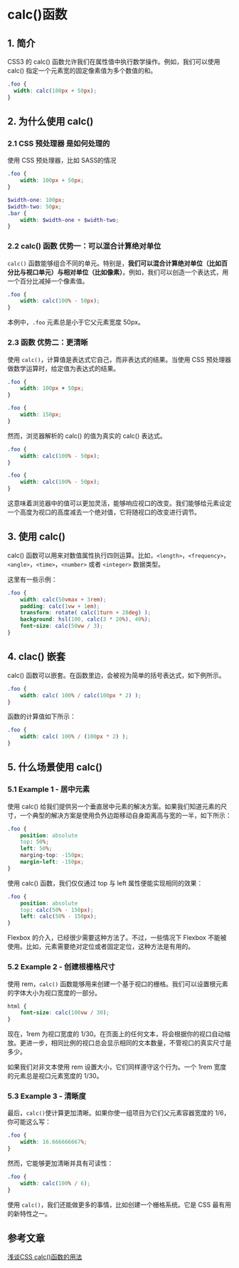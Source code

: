 # calc()函数

## 1. 简介

CSS3 的 calc() 函数允许我们在属性值中执行数学操作。例如，我们可以使用 calc() 指定一个元素宽的固定像素值为多个数值的和。

```css
.foo {
  width: calc(100px + 50px);
}
```

## 2. 为什么使用 calc()

### 2.1 CSS 预处理器 是如何处理的

使用 CSS 预处理器，比如 SASS的情况

```scss
.foo {
    width: 100px + 50px;
}

$width-one: 100px;
$width-two: 50px;
.bar {
    width: $width-one + $width-two;
}
```

### 2.2 calc() 函数 优势一：可以混合计算绝对单位

`calc()` 函数能够组合不同的单元。特别是，**我们可以混合计算绝对单位（比如百分比与视口单元）与相对单位（比如像素）**。例如，我们可以创造一个表达式，用一个百分比减掉一个像素值。

```css
.foo {
    width: calc(100% - 50px);
}
```

本例中，`.foo` 元素总是小于它父元素宽度 50px。

### 2.3 函数 优势二：更清晰

使用 `calc()`，计算值是表达式它自己，而非表达式的结果。当使用 CSS 预处理器做数学运算时，给定值为表达式的结果。

```css
.foo {
    width: 100px + 50px;
}

.foo {
    width: 150px;
}
```

然而，浏览器解析的 calc() 的值为真实的 calc() 表达式。

```css
.foo {
    width: calc(100% - 50px);
}

.foo {
    width: calc(100% - 50px);
}
```

这意味着浏览器中的值可以更加灵活，能够响应视口的改变。我们能够给元素设定一个高度为视口的高度减去一个绝对值，它将随视口的改变进行调节。

## 3. 使用 calc()

calc() 函数可以用来对数值属性执行四则运算。比如，`<length>`，`<frequency>`，`<angle>`，`<time>`，`<number>` 或者 `<integer>` 数据类型。

这里有一些示例：

```css
.foo {
    width: calc(50vmax + 3rem);
    padding: calc(1vw + 1em);
    transform: rotate( calc(1turn + 28deg) );
    background: hsl(100, calc(3 * 20%), 40%);
    font-size: calc(50vw / 3);
}
```

## 4. clac() 嵌套

calc() 函数可以嵌套。在函数里边，会被视为简单的括号表达式，如下例所示。

```css
.foo {
    width: calc( 100% / calc(100px * 2) );
}
```

函数的计算值如下所示：

```css
.foo {
    width: calc( 100% / (100px * 2) );
}
```

## 5. 什么场景使用 calc()

### 5.1 Example 1 - 居中元素

使用 calc() 给我们提供另一个垂直居中元素的解决方案。如果我们知道元素的尺寸，一个典型的解决方案是使用负外边距移动自身距离高与宽的一半，如下所示：

```css
.foo {
    position: absolute
    top: 50%;
    left: 50%;
    marging-top: -150px;
    margin-left: -150px;
}
```

使用 calc() 函数，我们仅仅通过 top 与 left 属性便能实现相同的效果：

```css
.foo {
    position: absolute
    top: calc(50% - 150px);
    left: calc(50% - 150px);
}
```

Flexbox 的介入，已经很少需要这种方法了。不过，一些情况下 Flexbox 不能被使用。比如，元素需要绝对定位或者固定定位，这种方法是有用的。

### 5.2 Example 2 - 创建根栅格尺寸

使用 rem，`calc()` 函数能够用来创建一个基于视口的栅格。我们可以设置根元素的字体大小为视口宽度的一部分。

```css
html {  
    font-size: calc(100vw / 30);
}
```

现在，1rem 为视口宽度的 1/30。在页面上的任何文本，将会根据你的视口自动缩放。更进一步，相同比例的视口总会显示相同的文本数量，不管视口的真实尺寸是多少。

如果我们对非文本使用 rem 设置大小，它们同样遵守这个行为。一个 1rem 宽度的元素总是视口元素宽度的 1/30。

### 5.3 Example 3 - 清晰度

最后，`calc()`使计算更加清晰。如果你使一组项目为它们父元素容器宽度的 1/6，你可能这么写：

```css
.foo {
    width: 16.666666667%;
}
```

然而，它能够更加清晰并具有可读性：

```css
.foo {
    width: calc(100% / 6);
}
```

使用 `calc()`，我们还能做更多的事情，比如创建一个栅格系统。它是 CSS 最有用的新特性之一。



## 参考文章

[浅谈CSS calc()函数的用法](https://segmentfault.com/a/1190000019392639)